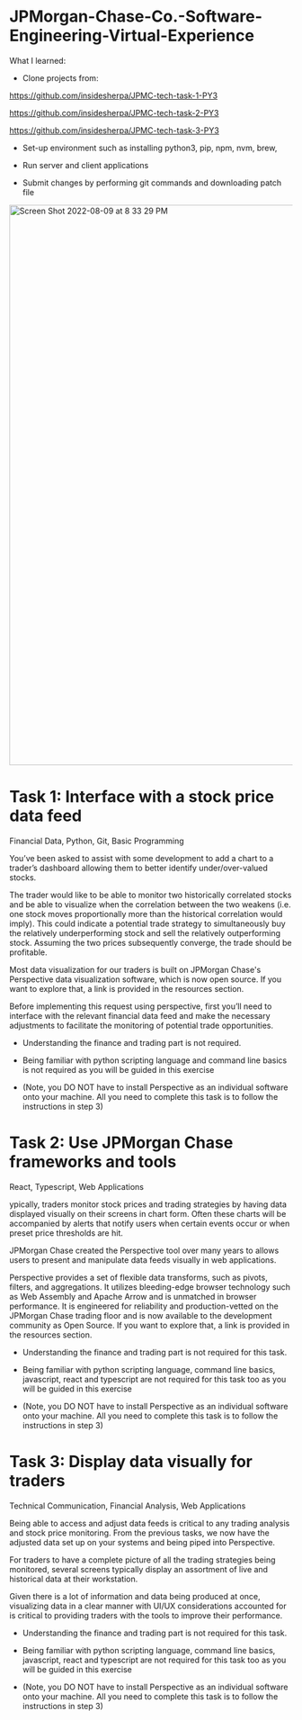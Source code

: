 # JPMorgan-Chase-Co.-Software-Engineering-Virtual-Experience

What I learned:

- Clone projects from:

https://github.com/insidesherpa/JPMC-tech-task-1-PY3

https://github.com/insidesherpa/JPMC-tech-task-2-PY3

https://github.com/insidesherpa/JPMC-tech-task-3-PY3

- Set-up environment such as installing python3, pip, npm, nvm, brew, 

- Run server and client applications

- Submit changes by performing git commands and downloading patch file

<img width="996" alt="Screen Shot 2022-08-09 at 8 33 29 PM" src="https://user-images.githubusercontent.com/93716153/183791078-008a5b91-d366-4ff7-8aef-74d76fc0999e.png">

# Task 1: Interface with a stock price data feed
Financial Data, Python, Git, Basic Programming

You’ve been asked to assist with some development to add a chart to a trader’s dashboard allowing them to better identify under/over-valued stocks.

The trader would like to be able to monitor two historically correlated stocks and be able to visualize when the correlation between the two weakens (i.e. one stock moves proportionally more than the historical correlation would imply). This could indicate a potential trade strategy to simultaneously buy the relatively underperforming stock and sell the relatively outperforming stock. Assuming the two prices subsequently converge, the trade should be profitable.

Most data visualization for our traders is built on JPMorgan Chase's Perspective data visualization software, which is now open source. If you want to explore that, a link is provided in the resources section. 

Before implementing this request using perspective, first you’ll need to interface with the relevant financial data feed and make the necessary adjustments to facilitate the monitoring of potential trade opportunities.

* Understanding the finance and trading part is not required.

* Being familiar with python scripting language and command line basics is not required as you will be guided in this exercise

* (Note, you DO NOT have to install Perspective as an individual software onto your machine. All you need to complete this task is to follow the instructions in step 3)

# Task 2: Use JPMorgan Chase frameworks and tools
React, Typescript, Web Applications

ypically, traders monitor stock prices and trading strategies by having data displayed visually on their screens in chart form. Often these charts will be accompanied by alerts that notify users when certain events occur or when preset price thresholds are hit.

JPMorgan Chase created the Perspective tool over many years to allows users to present and manipulate data feeds visually in web applications.

Perspective provides a set of flexible data transforms, such as pivots, filters, and aggregations. It utilizes bleeding-edge browser technology such as Web Assembly and Apache Arrow and is unmatched in browser performance. It is engineered for reliability and production-vetted on the JPMorgan Chase trading floor and is now available to the development community as Open Source. If you want to explore that, a link is provided in the resources section. 

* Understanding the finance and trading part is not required for this task.

* Being familiar with python scripting language, command line basics, javascript, react and typescript are not required for this task too as you will be guided in this exercise

* (Note, you DO NOT have to install Perspective as an individual software onto your machine. All you need to complete this task is to follow the instructions in step 3)

# Task 3: Display data visually for traders
Technical Communication, Financial Analysis, Web Applications

Being able to access and  adjust data feeds is critical to any trading analysis and stock price monitoring. From the previous tasks, we now have the adjusted data set up on your systems and being piped into Perspective.

For traders to have a complete picture of all the trading strategies being monitored, several screens typically display an assortment of live and historical data at their workstation.

Given there is a lot of information and data being produced at once, visualizing data in a clear manner with UI/UX considerations accounted for is critical to providing traders with the tools to improve their performance.

* Understanding the finance and trading part is not required for this task.

* Being familiar with python scripting language, command line basics, javascript, react and typescript are not required for this task too as you will be guided in this exercise

* (Note, you DO NOT have to install Perspective as an individual software onto your machine. All you need to complete this task is to follow the instructions in step 3)

